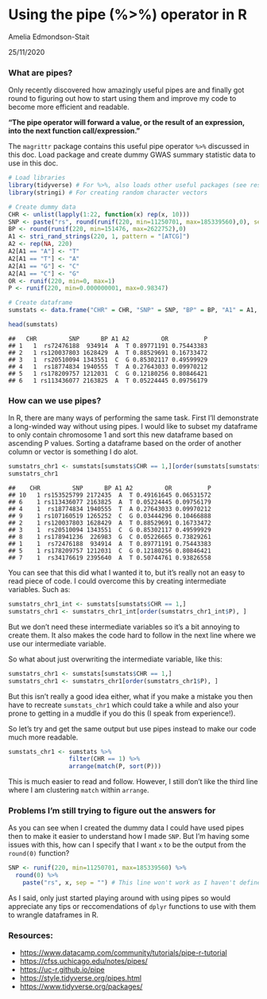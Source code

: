 Using the pipe (%\>%) operator in R
================
Amelia Edmondson-Stait

25/11/2020

### What are pipes?

Only recently discovered how amazingly useful pipes are and finally got
round to figuring out how to start using them and improve my code to
become more efficient and readable.

**“The pipe operator will forward a value, or the result of an
expression, into the next function call/expression.”**

The `magrittr` package contains this useful pipe operator `%>%`
discussed in this doc. Load package and create dummy GWAS summary
statistic data to use in this doc.

``` r
# Load libraries
library(tidyverse) # For %>%, also loads other useful packages (see resources links at end of this doc).
library(stringi) # For creating random character vectors
```

``` r
# Create dummy data
CHR <- unlist(lapply(1:22, function(x) rep(x, 10)))
SNP <- paste("rs", round(runif(220, min=11250701, max=185339560),0), sep = "")
BP <- round(runif(220, min=151476, max=2622752),0)
A1 <- stri_rand_strings(220, 1, pattern = "[ATCG]")
A2 <- rep(NA, 220)
A2[A1 == "A"] <- "T"
A2[A1 == "T"] <- "A"
A2[A1 == "G"] <- "C"
A2[A1 == "C"] <- "G"
OR <- runif(220, min=0, max=1)
P <- runif(220, min=0.000000001, max=0.98347)

# Create dataframe
sumstats <- data.frame("CHR" = CHR, "SNP" = SNP, "BP" = BP, "A1" = A1, "A2" = A2, "OR" = OR, "P" = P)

head(sumstats)
```

    ##   CHR         SNP      BP A1 A2         OR          P
    ## 1   1  rs72476188  934914  A  T 0.89771191 0.75443383
    ## 2   1 rs120037803 1628429  A  T 0.88529691 0.16733472
    ## 3   1  rs20510094 1343551  C  G 0.85302117 0.49599929
    ## 4   1  rs18774834 1940555  T  A 0.27643033 0.09970212
    ## 5   1 rs178209757 1212031  C  G 0.12180256 0.80846421
    ## 6   1 rs113436077 2163825  A  T 0.05224445 0.09756179

### How can we use pipes?

In R, there are many ways of performing the same task. First I’ll
demonstrate a long-winded way without using pipes. I would like to
subset my dataframe to only contain chromosome 1 and sort this new
dataframe based on ascending P values. Sorting a dataframe based on the
order of another column or vector is something I do alot.

``` r
sumstatrs_chr1 <- sumstats[sumstats$CHR == 1,][order(sumstats[sumstats$CHR == 1,]$P), ]
sumstatrs_chr1
```

    ##    CHR         SNP      BP A1 A2         OR          P
    ## 10   1 rs153525799 2172435  A  T 0.49161645 0.06531572
    ## 6    1 rs113436077 2163825  A  T 0.05224445 0.09756179
    ## 4    1  rs18774834 1940555  T  A 0.27643033 0.09970212
    ## 9    1 rs107160519 1265252  C  G 0.03444296 0.10466888
    ## 2    1 rs120037803 1628429  A  T 0.88529691 0.16733472
    ## 3    1  rs20510094 1343551  C  G 0.85302117 0.49599929
    ## 8    1 rs178941236  226983  G  C 0.05226665 0.73829261
    ## 1    1  rs72476188  934914  A  T 0.89771191 0.75443383
    ## 5    1 rs178209757 1212031  C  G 0.12180256 0.80846421
    ## 7    1  rs34176619 2395640  A  T 0.50744761 0.93826558

You can see that this did what I wanted it to, but it’s really not an
easy to read piece of code. I could overcome this by creating
intermediate variables. Such as:

``` r
sumstatrs_chr1_int <- sumstats[sumstats$CHR == 1,]
sumstatrs_chr1 <- sumstatrs_chr1_int[order(sumstatrs_chr1_int$P), ]
```

But we don’t need these intermediate variables so it’s a bit annoying to
create them. It also makes the code hard to follow in the next line
where we use our intermediate variable.

So what about just overwriting the intermediate variable, like this:

``` r
sumstatrs_chr1 <- sumstats[sumstats$CHR == 1,]
sumstatrs_chr1 <- sumstatrs_chr1[order(sumstatrs_chr1$P), ]
```

But this isn’t really a good idea either, what if you make a mistake you
then have to recreate `sumstats_chr1` which could take a while and also
your prone to getting in a muddle if you do this (I speak from
experience\!).

So let’s try and get the same output but use pipes instead to make our
code much more readable.

``` r
sumstats_chr1 <- sumstats %>%
                 filter(CHR == 1) %>%
                 arrange(match(P, sort(P)))
```

This is much easier to read and follow. However, I still don’t like the
third line where I am clustering `match` within `arrange`.

### Problems I’m still trying to figure out the answers for

As you can see when I created the dummy data I could have used pipes
then to make it easier to understand how I made `SNP`. But I’m having
some issues with this, how can I specify that I want `x` to be the
output from the `round(0)` function?

``` r
SNP <- runif(220, min=11250701, max=185339560) %>%
  round(0) %>%
    paste("rs", x, sep = "") # This line won't work as I haven't defined x.
```

As I said, only just started playing around with using pipes so would
appreciate any tips or reccomendations of `dplyr` functions to use with
them to wrangle dataframes in R.

### Resources:

  - <https://www.datacamp.com/community/tutorials/pipe-r-tutorial>
  - <https://cfss.uchicago.edu/notes/pipes/>
  - <https://uc-r.github.io/pipe>
  - <https://style.tidyverse.org/pipes.html>
  - <https://www.tidyverse.org/packages/>
